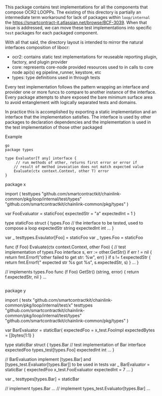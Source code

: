 This package contains test implementations for all the components that compose OCR2  LOOPPs. The existing of this directory is partially an intermediate term workaround for lack of packages within `loop/internal` the https://smartcontract-it.atlassian.net/browse/BCF-3039. When that issue is addressed, we can move these test implementations into specific `test` packages for each packaged component.

With all that said, the directory layout is intended to mirror the natural interfaces composition of libocr:
- ocr2: contains static test implementations for reuseable reporting plugin, factory, and plugin provider
- core: represents core-node provided resources used to in calls to core node api(s) eg pipeline_runner, keystore, etc
- types: type definitions used in through tests

Every test implementation follows the pattern wrapping an interface and provider one or more funcs to compare to another
instance of the interface. Every package attempts to share exposed the bare minimum surface area to avoid entanglement with logically separated tests and domains.

In practice this is accomplished by exporting a static implementation and an interface that the implementation satisfies. The interface is used by other packages to declaration dependencies and the implementation is used in the test implementation of those other packaged

Example

```
go
package types

type Evaluator[T any] interface {
     // run methods of other, returns first error or error if
    // result of method invocation does not match expected value
    Evaluate(ctx context.Context, other T) error
}

```
package x

import (
    testtypes "github.com/smartcontractkit/chainlink-common/pkg/loop/internal/test/types"
	"github.com/smartcontractkit/chainlink-common/pkg/types"
)

var FooEvaluator = staticFoo{
    expectedStr = "a"
    expectedInt = 1
}


type staticFoo struct {
    types.Foo // the interface to be tested, used to compose a loop
    expectedStr string
    expectedInt int
    ...
}

var _ testtypes.Evaulator[Foo] = staticFoo
var _ types.Foo = staticFoo

func (f Foo) Evaluate(ctx context.Context, other Foo) {
    // test implementation of types.Foo interface
    s, err := other.GetStr()
    if err ! = nil {
        return fmt.Errorf("other failed to get str: %w", err)
    } 
    if s != f.expectedStr {
        return fmt.Errorf(" expected str %s got %s", s.expectedStr, s)
    }
    ...
}

// implements types.Foo
func (f Foo) GetStr() (string, error) {
    return f.expectedStr, nil
}
...

```

```
package y

import (
    testx "github.com/smartcontractkit/chainlink-common/pkg/loop/internal/test/x"
    testtypes "github.com/smartcontractkit/chainlink-common/pkg/loop/internal/test/types"
	"github.com/smartcontractkit/chainlink-common/pkg/types"
)

var BarEvaluator = staticBar{
    expectedFoo = x_test.FooImpl
    expectedBytes = []bytes{1:1}
}


type staticBar struct {
    types.Bar // test implementation of Bar interface
    expectedFoo types_test[types.Foo]
    expectedInt int
    ...
}

// BarEvaluation implement [types.Bar] and [types_test.Evaluator[types.Bar]] to be used in tests
var _ BarEvaluator = staticBar {
    expectedFoo x_test.FooEvaluator
    expectedInt = 7
    ...
}

var _ testtypes[types.Bar] = staticBar

// implement types.Bar
...
// implement types_test.Evaluator[types.Bar]
...

```